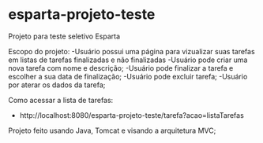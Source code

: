 # esparta-projeto-teste
Projeto para teste seletivo Esparta

Escopo do projeto:
  -Usuário possui uma página para vizualizar suas tarefas em listas de tarefas finalizadas e não finalizadas
  -Usuário pode criar uma nova tarefa com nome e descrição;
  -Usuário pode finalizar a tarefa e escolher a sua data de finalização;
  -Usuário pode excluir tarefa;
  -Usuário por aterar os dados da tarefa;
  
Como acessar a lista de tarefas:
  - http://localhost:8080/esparta-projeto-teste/tarefa?acao=listaTarefas
  
Projeto feito usando Java, Tomcat e visando a arquitetura MVC;
